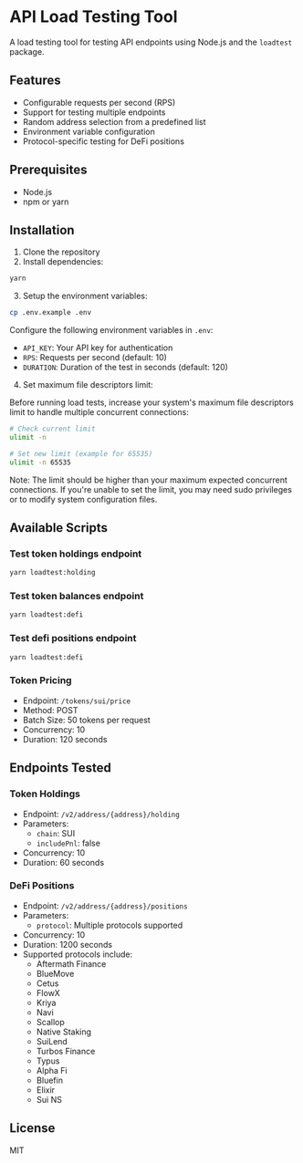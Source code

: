 # API Load Testing Tool

A load testing tool for testing API endpoints using Node.js and the `loadtest` package.

## Features

- Configurable requests per second (RPS)
- Support for testing multiple endpoints
- Random address selection from a predefined list
- Environment variable configuration
- Protocol-specific testing for DeFi positions

## Prerequisites

- Node.js
- npm or yarn

## Installation

1. Clone the repository
2. Install dependencies:

```bash
yarn
```

3. Setup the environment variables:

```bash
cp .env.example .env
```

Configure the following environment variables in `.env`:
- `API_KEY`: Your API key for authentication
- `RPS`: Requests per second (default: 10)
- `DURATION`: Duration of the test in seconds (default: 120)

4. Set maximum file descriptors limit:

Before running load tests, increase your system's maximum file descriptors limit to handle multiple concurrent connections:

```bash
# Check current limit
ulimit -n

# Set new limit (example for 65535)
ulimit -n 65535
```

Note: The limit should be higher than your maximum expected concurrent connections. If you're unable to set the limit, you may need sudo privileges or to modify system configuration files.

## Available Scripts
### Test token holdings endpoint
```bash
yarn loadtest:holding
```

### Test token balances endpoint
```bash
yarn loadtest:defi
```

### Test defi positions endpoint
```bash
yarn loadtest:defi
```

### Token Pricing
- Endpoint: `/tokens/sui/price`
- Method: POST
- Batch Size: 50 tokens per request
- Concurrency: 10
- Duration: 120 seconds

## Endpoints Tested

### Token Holdings
- Endpoint: `/v2/address/{address}/holding`
- Parameters:
  - `chain`: SUI
  - `includePnl`: false
- Concurrency: 10
- Duration: 60 seconds

### DeFi Positions
- Endpoint: `/v2/address/{address}/positions`
- Parameters:
  - `protocol`: Multiple protocols supported
- Concurrency: 10
- Duration: 1200 seconds
- Supported protocols include:
  - Aftermath Finance
  - BlueMove
  - Cetus
  - FlowX
  - Kriya
  - Navi
  - Scallop
  - Native Staking
  - SuiLend
  - Turbos Finance
  - Typus
  - Alpha Fi
  - Bluefin
  - Elixir
  - Sui NS

## License

MIT